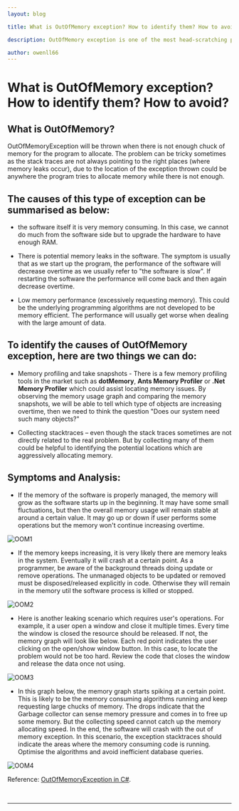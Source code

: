 ```yaml
---
layout: blog

title: What is OutOfMemory exception? How to identify them? How to avoid?

description: OutOfMemory exception is one of the most head-scratching problems to locate when debugging a software. This blog will discuss what OutOfMemory exception is and some typical symptoms of it and what the possible causes are.

author: owenll66
---
```


# What is OutOfMemory exception? How to identify them? How to avoid?

## What is OutOfMemory?

OutOfMemoryException will be thrown when there is not enough chuck of memory for the program to allocate. The problem can be tricky sometimes as the stack traces are not always pointing to the right places (where memory leaks occur), due to the location of the exception thrown could be anywhere the program tries to allocate memory while there is not enough.

## The causes of this type of exception can be summarised as below:

* the software itself it is very memory consuming. In this case, we cannot do much from the software side but to upgrade the hardware to have enough RAM.

* There is potential memory leaks in the software. The symptom is usually that as we start up the program, the performance of the software will decrease overtime as we usually refer to "the software is slow". If restarting the software the performance will come back and then again decrease overtime.

* Low memory performance (excessively requesting memory). This could be the underlying programming algorithms are not developed to be memory efficient. The performance will usually get worse when dealing with the large amount of data.

## To identify the causes of OutOfMemory exception, here are two things we can do:

* Memory profiling and take snapshots - There is a few memory profiling tools in the market such as **dotMemory**, **Ants Memory Profiler** or **.Net Memory Profiler** which could assist locating memory issues. By observing the memory usage graph and comparing the memory snapshots, we will be able to tell which type of objects are increasing overtime, then we need to think the question "Does our system need such many objects?"

* Collecting stacktraces – even though the stack traces sometimes are not directly related to the real problem. But by collecting many of them could be helpful to identifying the potential locations which are aggressively allocating memory.

## Symptoms and Analysis:

* If the memory of the software is properly managed, the memory will grow as the software starts up in the beginning. It may have some small fluctuations, but then the overall memory usage will remain stable at around a certain value. It may go up or down if user performs some operations but the memory won't continue increasing overtime.

![OOM1](https://www.owenll66.com/blog-res/blog-OOM/OOM1.png)

* If the memory keeps increasing, it is very likely there are memory leaks in the system. Eventually it will crash at a certain point. As a programmer, be aware of the background threads doing update or remove operations. The unmanaged objects to be updated or removed must be disposed/released explicitly in code. Otherwise they will remain in the memory util the software process is killed or stopped.

![OOM2](https://www.owenll66.com/blog-res/blog-OOM/OOM2.png)

* Here is another leaking scenario which requires user's operations. For example, it a user open a window and close it multiple times. Every time the window is closed the resource should be released. If not, the memory graph will look like below. Each red point indicates the user clicking on the open/show window button. In this case, to locate the problem would not be too hard. Review the code that closes the window and release the data once not using.

![OOM3](https://www.owenll66.com/blog-res/blog-OOM/OOM3.png)

* In this graph below, the memory graph starts spiking at a certain point. This is likely to be the  memory consuming algorithms running and keep requesting large chucks of memory. The drops indicate that the Garbage collector can sense memory pressure and comes in to free up some memory. But the collecting speed cannot catch up the memory allocating speed. In the end, the software will crash with the out of memory exception. In this scenario, the exception stacktraces should indicate the areas where the memory consuming code is running. Optimise the algorithms and avoid inefficient database queries.

![OOM4](https://www.owenll66.com/blog-res/blog-OOM/OOM4.png)

Reference: [OutOfMemoryException in C#](https://docs.microsoft.com/en-us/dotnet/api/system.outofmemoryexception?view=net-5.0#:%7E:text=An%20OutOfMemoryException%20exception%20has%20two,to%20successfully%20perform%20an%20operation. "OutOfMemoryException Class").

<br>

***
